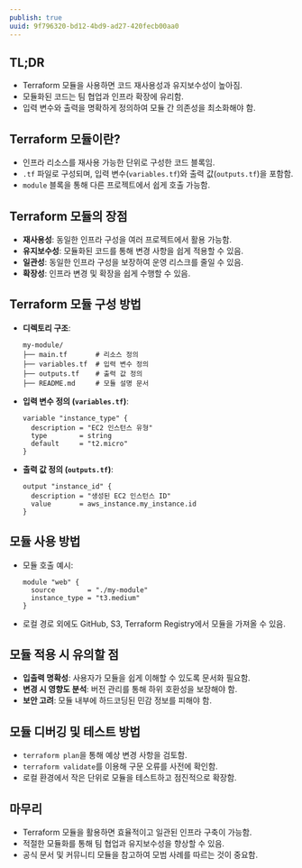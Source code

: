 ```yaml
---
publish: true
uuid: 9f796320-bd12-4bd9-ad27-420fecb00aa0
---
```


## TL;DR

- Terraform 모듈을 사용하면 코드 재사용성과 유지보수성이 높아짐.
- 모듈화된 코드는 팀 협업과 인프라 확장에 유리함.
- 입력 변수와 출력을 명확하게 정의하여 모듈 간 의존성을 최소화해야 함.

## Terraform 모듈이란?

- 인프라 리소스를 재사용 가능한 단위로 구성한 코드 블록임.
- `.tf` 파일로 구성되며, 입력 변수(`variables.tf`)와 출력 값(`outputs.tf`)을 포함함.
- `module` 블록을 통해 다른 프로젝트에서 쉽게 호출 가능함.

## Terraform 모듈의 장점

- **재사용성**: 동일한 인프라 구성을 여러 프로젝트에서 활용 가능함.
- **유지보수성**: 모듈화된 코드를 통해 변경 사항을 쉽게 적용할 수 있음.
- **일관성**: 동일한 인프라 구성을 보장하여 운영 리스크를 줄일 수 있음.
- **확장성**: 인프라 변경 및 확장을 쉽게 수행할 수 있음.

## Terraform 모듈 구성 방법

- **디렉토리 구조**:

  ~~~shell
  my-module/
  ├── main.tf       # 리소스 정의
  ├── variables.tf  # 입력 변수 정의
  ├── outputs.tf    # 출력 값 정의
  ├── README.md     # 모듈 설명 문서
  ~~~

- **입력 변수 정의 (`variables.tf`)**:

  ~~~hcl
  variable "instance_type" {
    description = "EC2 인스턴스 유형"
    type        = string
    default     = "t2.micro"
  }
  ~~~

- **출력 값 정의 (`outputs.tf`)**:

  ~~~hcl
  output "instance_id" {
    description = "생성된 EC2 인스턴스 ID"
    value       = aws_instance.my_instance.id
  }
  ~~~

## 모듈 사용 방법

- 모듈 호출 예시:

  ~~~hcl
  module "web" {
    source        = "./my-module"
    instance_type = "t3.medium"
  }
  ~~~

- 로컬 경로 외에도 GitHub, S3, Terraform Registry에서 모듈을 가져올 수 있음.

## 모듈 적용 시 유의할 점

- **입출력 명확성**: 사용자가 모듈을 쉽게 이해할 수 있도록 문서화 필요함.
- **변경 시 영향도 분석**: 버전 관리를 통해 하위 호환성을 보장해야 함.
- **보안 고려**: 모듈 내부에 하드코딩된 민감 정보를 피해야 함.

## 모듈 디버깅 및 테스트 방법

- `terraform plan`을 통해 예상 변경 사항을 검토함.
- `terraform validate`를 이용해 구문 오류를 사전에 확인함.
- 로컬 환경에서 작은 단위로 모듈을 테스트하고 점진적으로 확장함.

## 마무리

- Terraform 모듈을 활용하면 효율적이고 일관된 인프라 구축이 가능함.
- 적절한 모듈화를 통해 팀 협업과 유지보수성을 향상할 수 있음.
- 공식 문서 및 커뮤니티 모듈을 참고하여 모범 사례를 따르는 것이 중요함.